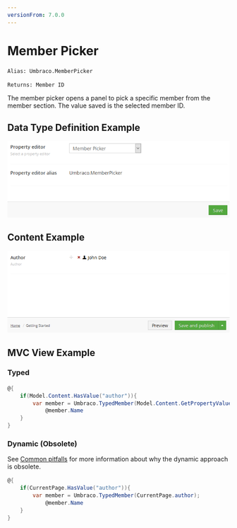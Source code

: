 ```yaml
---
versionFrom: 7.0.0
---
```


# Member Picker

`Alias: Umbraco.MemberPicker`

`Returns: Member ID`

The member picker opens a panel to pick a specific member from the member section. The value saved is the selected member ID.

## Data Type Definition Example

![Media Picker Data Type Definition](images/Member-Picker-DataType.png)

## Content Example

![Member Picker Content](images/Member-Picker-Content.png)

## MVC View Example

### Typed

```csharp
@{
    if(Model.Content.HasValue("author")){
        var member = Umbraco.TypedMember(Model.Content.GetPropertyValue<int>("author"));
            @member.Name
    }
}
```

### Dynamic (Obsolete)

See [Common pitfalls](https://our.umbraco.com/documentation/reference/Common-Pitfalls/#dynamics) for more information about why the dynamic approach is obsolete.

```csharp
@{
    if(CurrentPage.HasValue("author")){
        var member = Umbraco.TypedMember(CurrentPage.author);
            @member.Name
    }
}
```
